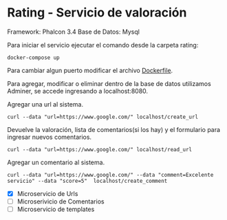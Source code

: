 # Rating - Servicio de valoración

Framework: Phalcon 3.4
Base de Datos: Mysql

Para iniciar el servicio ejecutar el comando desde la carpeta rating:
```
docker-compose up
```
Para cambiar algun puerto modificar el archivo [Dockerfile](docker-compose.yml).

Para agregar, modificar o eliminar dentro de la base de datos utilizamos Adminer,
se accede ingresando a localhost:8080.


Agregar una url al sistema.
```
curl --data "url=https://www.google.com/" localhost/create_url
```

Devuelve la valoración, lista de comentarios(si los hay) y el formulario para ingresar nuevos comentarios.
```
curl --data "url=https://www.google.com/" localhost/read_url
```

Agregar un comentario al sistema.
```
curl --data "url=https://www.google.com/" --data "comment=Excelente servicio" --data "score=5"  localhost/create_comment
```

- [x] Microservicio de Urls
- [ ] Microserivicio de Comentarios
- [ ] Microservicio de templates